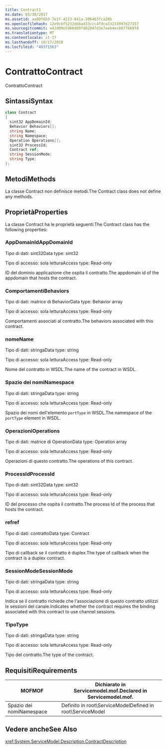 ```yaml
---
title: Contract1
ms.date: 03/30/2017
ms.assetid: aa00f6b3-7e1f-4213-841a-206463fca20b
ms.openlocfilehash: 12e9cbf5232ebbad33ccc4fdca33233997d27357
ms.sourcegitcommit: e42d09e5966dd9fd02847d3e7eeb4ec0877069f8
ms.translationtype: MT
ms.contentlocale: it-IT
ms.lasthandoff: 10/17/2018
ms.locfileid: "49371563"
---
```

# <a name="contract"></a><span data-ttu-id="4c795-102">Contratto</span><span class="sxs-lookup"><span data-stu-id="4c795-102">Contract</span></span>
<span data-ttu-id="4c795-103">Contratto</span><span class="sxs-lookup"><span data-stu-id="4c795-103">Contract</span></span>  
  
## <a name="syntax"></a><span data-ttu-id="4c795-104">Sintassi</span><span class="sxs-lookup"><span data-stu-id="4c795-104">Syntax</span></span>  
  
```csharp
class Contract  
{  
  sint32 AppDomainId;  
  Behavior Behaviors[];  
  string Name;  
  string Namespace;  
  Operation Operations[];  
  sint32 ProcessId;  
  Contract ref;  
  string SessionMode;  
  string Type;  
};  
```  
  
## <a name="methods"></a><span data-ttu-id="4c795-105">Metodi</span><span class="sxs-lookup"><span data-stu-id="4c795-105">Methods</span></span>  
 <span data-ttu-id="4c795-106">La classe Contract non definisce metodi.</span><span class="sxs-lookup"><span data-stu-id="4c795-106">The Contract class does not define any methods.</span></span>  
  
## <a name="properties"></a><span data-ttu-id="4c795-107">Proprietà</span><span class="sxs-lookup"><span data-stu-id="4c795-107">Properties</span></span>  
 <span data-ttu-id="4c795-108">La classe Contract ha le proprietà seguenti:</span><span class="sxs-lookup"><span data-stu-id="4c795-108">The Contract class has the following properties:</span></span>  
  
### <a name="appdomainid"></a><span data-ttu-id="4c795-109">AppDomainId</span><span class="sxs-lookup"><span data-stu-id="4c795-109">AppDomainId</span></span>  
 <span data-ttu-id="4c795-110">Tipo di dati: sint32</span><span class="sxs-lookup"><span data-stu-id="4c795-110">Data type: sint32</span></span>  
  
 <span data-ttu-id="4c795-111">Tipo di accesso: sola lettura</span><span class="sxs-lookup"><span data-stu-id="4c795-111">Access type: Read-only</span></span>  
  
 <span data-ttu-id="4c795-112">ID del dominio applicazione che ospita il contratto.</span><span class="sxs-lookup"><span data-stu-id="4c795-112">The appdomain id of the appdomain that hosts the contract.</span></span>  
  
### <a name="behaviors"></a><span data-ttu-id="4c795-113">Comportamenti</span><span class="sxs-lookup"><span data-stu-id="4c795-113">Behaviors</span></span>  
 <span data-ttu-id="4c795-114">Tipo di dati: matrice di Behavior</span><span class="sxs-lookup"><span data-stu-id="4c795-114">Data type: Behavior array</span></span>  
  
 <span data-ttu-id="4c795-115">Tipo di accesso: sola lettura</span><span class="sxs-lookup"><span data-stu-id="4c795-115">Access type: Read-only</span></span>  
  
 <span data-ttu-id="4c795-116">Comportamenti associati al contratto.</span><span class="sxs-lookup"><span data-stu-id="4c795-116">The behaviors associated with this contract.</span></span>  
  
### <a name="name"></a><span data-ttu-id="4c795-117">nome</span><span class="sxs-lookup"><span data-stu-id="4c795-117">Name</span></span>  
 <span data-ttu-id="4c795-118">Tipo di dati: stringa</span><span class="sxs-lookup"><span data-stu-id="4c795-118">Data type: string</span></span>  
  
 <span data-ttu-id="4c795-119">Tipo di accesso: sola lettura</span><span class="sxs-lookup"><span data-stu-id="4c795-119">Access type: Read-only</span></span>  
  
 <span data-ttu-id="4c795-120">Nome del contratto in WSDL.</span><span class="sxs-lookup"><span data-stu-id="4c795-120">The name of the contract in WSDL.</span></span>  
  
### <a name="namespace"></a><span data-ttu-id="4c795-121">Spazio dei nomi</span><span class="sxs-lookup"><span data-stu-id="4c795-121">Namespace</span></span>  
 <span data-ttu-id="4c795-122">Tipo di dati: stringa</span><span class="sxs-lookup"><span data-stu-id="4c795-122">Data type: string</span></span>  
  
 <span data-ttu-id="4c795-123">Tipo di accesso: sola lettura</span><span class="sxs-lookup"><span data-stu-id="4c795-123">Access type: Read-only</span></span>  
  
 <span data-ttu-id="4c795-124">Spazio dei nomi dell'elemento `portType` in WSDL.</span><span class="sxs-lookup"><span data-stu-id="4c795-124">The namespace of the `portType` element in WSDL.</span></span>  
  
### <a name="operations"></a><span data-ttu-id="4c795-125">Operazioni</span><span class="sxs-lookup"><span data-stu-id="4c795-125">Operations</span></span>  
 <span data-ttu-id="4c795-126">Tipo di dati: matrice di Operation</span><span class="sxs-lookup"><span data-stu-id="4c795-126">Data type: Operation array</span></span>  
  
 <span data-ttu-id="4c795-127">Tipo di accesso: sola lettura</span><span class="sxs-lookup"><span data-stu-id="4c795-127">Access type: Read-only</span></span>  
  
 <span data-ttu-id="4c795-128">Operazioni di questo contratto.</span><span class="sxs-lookup"><span data-stu-id="4c795-128">The operations of this contract.</span></span>  
  
### <a name="processid"></a><span data-ttu-id="4c795-129">ProcessId</span><span class="sxs-lookup"><span data-stu-id="4c795-129">ProcessId</span></span>  
 <span data-ttu-id="4c795-130">Tipo di dati: sint32</span><span class="sxs-lookup"><span data-stu-id="4c795-130">Data type: sint32</span></span>  
  
 <span data-ttu-id="4c795-131">Tipo di accesso: sola lettura</span><span class="sxs-lookup"><span data-stu-id="4c795-131">Access type: Read-only</span></span>  
  
 <span data-ttu-id="4c795-132">ID del processo che ospita il contratto.</span><span class="sxs-lookup"><span data-stu-id="4c795-132">The process Id of the process that hosts the contract.</span></span>  
  
### <a name="ref"></a><span data-ttu-id="4c795-133">ref</span><span class="sxs-lookup"><span data-stu-id="4c795-133">ref</span></span>  
 <span data-ttu-id="4c795-134">Tipo di dati: contratto</span><span class="sxs-lookup"><span data-stu-id="4c795-134">Data type: Contract</span></span>  
  
 <span data-ttu-id="4c795-135">Tipo di accesso: sola lettura</span><span class="sxs-lookup"><span data-stu-id="4c795-135">Access type: Read-only</span></span>  
  
 <span data-ttu-id="4c795-136">Tipo di callback se il contratto è duplex.</span><span class="sxs-lookup"><span data-stu-id="4c795-136">The type of callback when the contract is a duplex contract.</span></span>  
  
### <a name="sessionmode"></a><span data-ttu-id="4c795-137">SessionMode</span><span class="sxs-lookup"><span data-stu-id="4c795-137">SessionMode</span></span>  
 <span data-ttu-id="4c795-138">Tipo di dati: stringa</span><span class="sxs-lookup"><span data-stu-id="4c795-138">Data type: string</span></span>  
  
 <span data-ttu-id="4c795-139">Tipo di accesso: sola lettura</span><span class="sxs-lookup"><span data-stu-id="4c795-139">Access type: Read-only</span></span>  
  
 <span data-ttu-id="4c795-140">Indica se il contratto richiede che l'associazione di questo contratto utilizzi le sessioni del canale.</span><span class="sxs-lookup"><span data-stu-id="4c795-140">Indicates whether the contract requires the binding associated with this contract to use channel sessions.</span></span>  
  
### <a name="type"></a><span data-ttu-id="4c795-141">Tipo</span><span class="sxs-lookup"><span data-stu-id="4c795-141">Type</span></span>  
 <span data-ttu-id="4c795-142">Tipo di dati: stringa</span><span class="sxs-lookup"><span data-stu-id="4c795-142">Data type: string</span></span>  
  
 <span data-ttu-id="4c795-143">Tipo di accesso: sola lettura</span><span class="sxs-lookup"><span data-stu-id="4c795-143">Access type: Read-only</span></span>  
  
 <span data-ttu-id="4c795-144">Tipo del contratto.</span><span class="sxs-lookup"><span data-stu-id="4c795-144">The type of the contract.</span></span>  
  
## <a name="requirements"></a><span data-ttu-id="4c795-145">Requisiti</span><span class="sxs-lookup"><span data-stu-id="4c795-145">Requirements</span></span>  
  
|<span data-ttu-id="4c795-146">MOF</span><span class="sxs-lookup"><span data-stu-id="4c795-146">MOF</span></span>|<span data-ttu-id="4c795-147">Dichiarato in Servicemodel.mof.</span><span class="sxs-lookup"><span data-stu-id="4c795-147">Declared in Servicemodel.mof.</span></span>|  
|---------|-----------------------------------|  
|<span data-ttu-id="4c795-148">Spazio dei nomi</span><span class="sxs-lookup"><span data-stu-id="4c795-148">Namespace</span></span>|<span data-ttu-id="4c795-149">Definito in root\ServiceModel</span><span class="sxs-lookup"><span data-stu-id="4c795-149">Defined in root\ServiceModel</span></span>|  
  
## <a name="see-also"></a><span data-ttu-id="4c795-150">Vedere anche</span><span class="sxs-lookup"><span data-stu-id="4c795-150">See Also</span></span>  
 <xref:System.ServiceModel.Description.ContractDescription>
